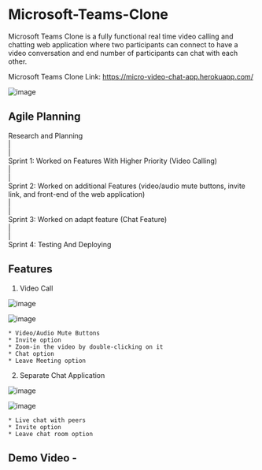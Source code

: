 # Microsoft-Teams-Clone

Microsoft Teams Clone is a fully functional real time video calling and chatting web application where two participants can connect to have a video conversation and end number of participants can chat with each other. 

Microsoft Teams Clone Link: https://micro-video-chat-app.herokuapp.com/

![image](https://user-images.githubusercontent.com/67540785/125330521-8440b500-e364-11eb-9a2e-d167cd33c5ca.png)

## Agile Planning

Research and Planning<br/>
         |<br/>
         |<br/>
Sprint 1: Worked on Features With Higher Priority (Video Calling)<br/>
         |<br/>
         |<br/>
Sprint 2: Worked on additional Features (video/audio mute buttons, invite link, and front-end of the web application)<br/>
         |<br/>
         |<br/>
Sprint 3: Worked on adapt feature (Chat Feature)<br/>
         |<br/>
         |<br/>
Sprint 4: Testing And Deploying

## Features
 1. Video Call 
 
 ![image](https://user-images.githubusercontent.com/67540785/125332423-a804fa80-e366-11eb-8154-1c95f8045af3.png)
 
 ![image](https://user-images.githubusercontent.com/67540785/125333706-3037cf80-e368-11eb-8512-627fa5a8b645.png)

    * Video/Audio Mute Buttons
    * Invite option
    * Zoom-in the video by double-clicking on it
    * Chat option
    * Leave Meeting option 
    
 2. Separate Chat Application
 
 ![image](https://user-images.githubusercontent.com/67540785/125332936-41341100-e367-11eb-8fd6-61cd411e45d8.png)

 ![image](https://user-images.githubusercontent.com/67540785/125333085-70e31900-e367-11eb-9d98-145b39e3634a.png)

    * Live chat with peers
    * Invite option
    * Leave chat room option
    

## Demo Video - 
